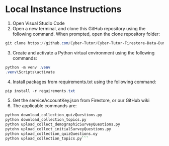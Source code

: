 # Local Instance Instructions

1) Open Visual Studio Code
2) Open a new terminal, and clone this GitHub repository using the following command. When prompted, open the clone repository folder:
```powershell
git clone https://github.com/Cyber-Tutor/Cyber-Tutor-Firestore-Data-Dumping.git
```
3) Create and activate a Python virtual environment using the following commands:
```powershell
python -m venv .venv
.venv\Scripts\activate
```
4) Install packages from requirements.txt using the following command:
```powershell
pip install -r requirements.txt
```
5) Get the serviceAccountKey.json from Firestore, or our GitHub wiki
6) The applicable commands are:
```bash
python download_collection_quizQuestions.py
python download_collection_topics.py
python upload_collect_demographicSurveyQuestions.py
pytohn upload_collect_initialSurveyQuestions.py
python upload_collection_quizQuestions.oy
python upload_collection_topics.py```